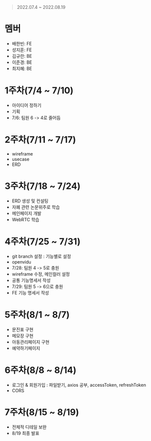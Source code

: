 > 2022.07.4 ~ 2022.08.19

# 멤버
- 배한빈: FE
- 성지훈: FE
- 김규란: BE
- 이준경: BE
- 최지혜: BE

# 1주차(7/4 ~ 7/10)
- 아이디어 정하기
- 기획
- 7/6: 팀원 6 -> 4로 줄어듬

# 2주차(7/11 ~ 7/17)
- wireframe
- usecase
- ERD

# 3주차(7/18 ~ 7/24)
- ERD 생성 및 컨설팅
- 자폐 관련 논문위주로 학습
- 메인페이지 개발
- WebRTC 학습

# 4주차(7/25 ~ 7/31)
- git branch 설정 : 기능별로 설정
- openvidu
- 7/28: 팀원 4 -> 5로 충원
- wireframe 수정, 메인컬러 설정
- 공통 기능명세서 작성
- 7/29: 팀원 5 -> 6으로 충원
- FE 기능 명세서 작성

# 5주차(8/1 ~ 8/7)
- 문진표 구현
- 메모장 구현
- 아동관리페이지 구현
- 예약하기페이지 

# 6주차(8/8 ~ 8/14)
- 로그인 & 회원가입 : 파일받기, axios 공부, accessToken, refreshToken
- CORS

# 7주차(8/15 ~ 8/19)
- 전체적 디테일 보완
- 8/19 최종 발표
